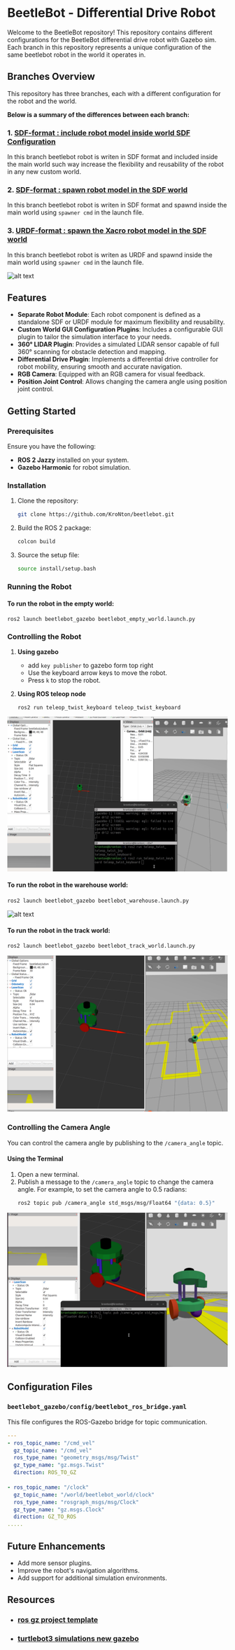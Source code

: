 # BeetleBot - Differential Drive Robot

Welcome to the BeetleBot repository! This repository contains different configurations for the BeetleBot differential drive robot with Gazebo sim. Each branch in this repository represents a unique configuration of the same beetlebot robot in the world it operates in.


## Branches Overview

This repository has three branches, each with a different configuration for the robot and the world. 

**Below is a summary of the differences between each branch:**

### 1. [SDF-format : include robot model inside world SDF Configuration](https://github.com/KroNton/beetlebot/tree/sdf-format_include-model-world)

In this branch beetlebot robot is writen in SDF format and included inside the main world such way increase the flexibility and reusability of the robot in any new custom world.


### 2. [SDF-format : spawn robot model in the SDF world ](https://github.com/KroNton/beetlebot/tree/sdf-format_spawn-model-launch)

In this branch beetlebot robot is writen in SDF format and spawnd inside the main world using `spawner cmd` in the launch file.

### 3. [URDF-format : spawn the Xacro robot model in the SDF world](https://github.com/KroNton/beetlebot/tree/urdf-format)

In this branch beetlebot robot is writen as URDF  and spawnd inside the main world using `spawner cmd` in the launch file.

![alt text](imgs/warehouse_general.gif)

## Features

- **Separate Robot Module**: Each robot component is defined as a standalone SDF or URDF module for maximum flexibility and reusability.
- **Custom World GUI Configuration Plugins**: Includes a configurable GUI plugin to tailor the simulation interface to your needs.
- **360° LIDAR Plugin**: Provides a simulated LIDAR sensor capable of full 360° scanning for obstacle detection and mapping.
- **Differential Drive Plugin**: Implements a differential drive controller for robot mobility, ensuring smooth and accurate navigation.
- **RGB Camera**: Equipped with an RGB camera for visual feedback.
- **Position Joint Control**: Allows changing the camera angle using position joint control.

## Getting Started

### Prerequisites

Ensure you have the following:

- **ROS 2 Jazzy** installed on your system.
- **Gazebo Harmonic** for robot simulation.

### Installation

1. Clone the repository:
   ```bash
   git clone https://github.com/KroNton/beetlebot.git
   ```
2. Build the ROS 2 package:
   ```bash
   colcon build
   ```
3. Source the setup file:
   ```bash
   source install/setup.bash
   ```

### Running the Robot

#### To run the robot in the empty world:

```bashros_gz_project_template
ros2 launch beetlebot_gazebo beetlebot_empty_world.launch.py
```

### Controlling the Robot

1. **Using gazebo** 
   - add `key publisher` to gazebo form top right 
   - Use the keyboard arrow keys to move the robot.
   - Press `k` to stop the robot.
2. **Using ROS teleop node** 

   ```
   ros2 run teleop_twist_keyboard teleop_twist_keyboard
   ```
   
![alt text](imgs/beetlebot_empty_world.gif)



#### To run the robot in the warehouse world:
```bash
ros2 launch beetlebot_gazebo beetlebot_warehouse.launch.py
```
![alt text](imgs/beetlebot_warehouse_world.gif)


#### To run the robot in the track world:
```bash
ros2 launch beetlebot_gazebo beetlebot_track_world.launch.py
```
![alt text](imgs/beetlebot_track.gif)


### Controlling the Camera Angle

You can control the camera angle by publishing to the `/camera_angle` topic.

#### Using the Terminal

1. Open a new terminal.
2. Publish a message to the `/camera_angle` topic to change the camera angle. For example, to set the camera angle to 0.5 radians:
   ```bash
   ros2 topic pub /camera_angle std_msgs/msg/Float64 "{data: 0.5}"
   ```
![alt text](imgs/camera_angle.gif)

## Configuration Files

### `beetlebot_gazebo/config/beetlebot_ros_bridge.yaml`

This file configures the ROS-Gazebo bridge for topic communication.

```yaml
---
- ros_topic_name: "/cmd_vel"
  gz_topic_name: "/cmd_vel"
  ros_type_name: "geometry_msgs/msg/Twist"
  gz_type_name: "gz.msgs.Twist"
  direction: ROS_TO_GZ

- ros_topic_name: "/clock"
  gz_topic_name: "/world/beetlebot_world/clock"
  ros_type_name: "rosgraph_msgs/msg/Clock"
  gz_type_name: "gz.msgs.Clock"
  direction: GZ_TO_ROS
.....

```

## Future Enhancements

- Add more sensor plugins.
- Improve the robot's navigation algorithms.
- Add support for additional simulation environments.

## Resources 
- ### [ros gz project template](https://github.com/gazebosim/ros_gz_project_template)
- ### [turtlebot3 simulations new gazebo](https://github.com/azeey/turtlebot3_simulations/tree/new_gazebo)
